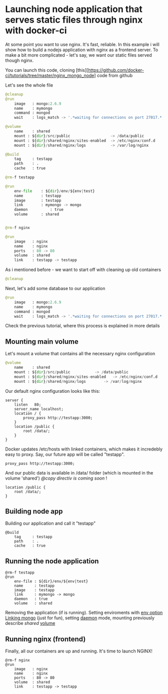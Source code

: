 # Launching node application that serves static files through nginx with docker-ci

At some point you want to use nginx. It's fast, reliable. In this example i will show how to build a nodejs application with nginx as a frontend server. To make a bit more complicated - let's say, we want our static files served though nginx.

You can launch this code, cloning [this][https://github.com/docker-ci/tutorials/tree/master/nginx_mongo_node] code from github

Let's see the whole file
```python
@cleanup
@run
	image 	: mongo:2.6.9
	name  	: mymongo
	command	: mongod
	wait  	: logs_match -> '.*waiting for connections on port 27017.*'

@volume
	name 	: shared
	mount : ${dir}/src/public                  -> /data/public
	mount : ${dir}/shared/nginx/sites-enabled  -> /etc/nginx/conf.d
	mount : ${dir}/shared/nginx/logs           -> /var/log/nginx

@build
	tag 	: testapp
	path 	: .
	cache 	: true

@rm-f testapp

@run
	env-file 	: ${dir}/env/${env|test}
	name   		: testapp
	image  		: testapp
	link   		: mymongo -> mongo
	daemon  		: true
	volume 		: shared


@rm-f nginx

@run
	image	: nginx
	name 	: nginx
	ports 	: 80 -> 80
	volume 	: shared
	link    : testapp -> testapp
```

As i mentioned before - we want to start off with cleaning up old containers

```python
@cleanup
```

Next, let's add some database to our application

```python
@run
	image 	: mongo:2.6.9
	name  	: mymongo
	command	: mongod
	wait  	: logs_match -> '.*waiting for connections on port 27017.*'
```

Check the previous tutorial, where this process is explained in more details


## Mounting main volume
Let's mount a volume that contains all the necessary nginx configuration
```python
@volume
	name 	: shared
	mount : ${dir}/src/public			-> /data/public
	mount : ${dir}/shared/nginx/sites-enabled	-> /etc/nginx/conf.d
	mount : ${dir}/shared/nginx/logs		-> /var/log/nginx
```

Our default nginx configuration looks like this:
```
server {
	listen   80;
	server_name localhost;
    location / {
        proxy_pass http://testapp:3000;
    }
    location /public {
    	root /data/;
    }
}
```

Docker updates /etc/hosts with linked containers, which makes it incredebly easy to proxy. Say, our future app will be called "testapp".

```
proxy_pass http://testapp:3000;
```

And our public data is available in /data/ folder (which is mounted in the volume 'shared')
*@copy directiv is coming soon* !

```
location /public {
    root /data/;
}
```

## Building node app
Building our application and call it "testapp"

```
@build
	tag 	: testapp
	path 	: .
	cache 	: true
```

## Running the node application
```
@rm-f testapp
@run
	env-file : ${dir}/env/${env|test}
	name     : testapp
	image    : testapp
	link     : mymongo -> mongo
	daemon   : true
	volume   : shared
```

Removing the application (if is running). 
Setting enviroments with [env option](/documentation#env-file)
[Linking mongo]((/documentation#link)) (just for fun), setting [daemon](/documentation#daemon) mode, mounting previously describe *shared* [volume](/documentation#volume)

## Running nginx (frontend)

Finally, all our containers are up and running. It's time to launch NGINX!
```
@rm-f nginx
@run
	image	: nginx
	name 	: nginx
	ports 	: 80 -> 80
	volume 	: shared
	link    : testapp -> testapp
```






